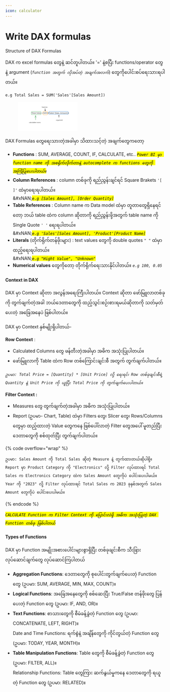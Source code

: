 ```yaml
---
icon: calculator
---
```


# Write DAX formulas

Structure of DAX Formulas

DAX က excel formulas တွေနဲ့ ဆင်တူပါတယ်။ '=' နဲ့စပြီး functions/operator တွေနဲ့ argument (_`function အတွက် လိုအပ်တဲ့ အချက်အလက်`_) တွေကိုပေါင်းစပ်ရေးသားရပါတယ်။

`e.g Total Sales = SUM('Sales'[Sales Amount])`

<figure><img src=".gitbook/assets/image (2) (1).png" alt="" width="188"><figcaption></figcaption></figure>

DAX Formulas တွေရေးသားတဲ့အခါမှာ သိထားသင့်တဲ့ အချက်တွေကတော့

* **Functions** : SUM, AVERAGE, COUNT, IF, CALCULATE, etc.. _<mark style="background-color:yellow;">`Power BI မှာ function name ကို အစရိုက်လိုက်တာနဲ့ autocomplete က functions တွေကို အကြံပြုပေးပါတယ်။`</mark>_
* **Column References** : column တစ်ခုကို ရည်ညွန်းချင်ရင် Square Brakets `'[ ]'` ထဲမှာရေးရပါတယ်။\
  \&#xNAN;_<mark style="background-color:yellow;">`e.g [Sales Amount], [Order Quantity]`</mark>_
* **Table References** : Column name က Data model ထဲမှာ တူတာတွေရှိနေရင်တော့ ဘယ် table ထဲက column ဆိုတာကို ရည်ညွှန်းဖို့အတွက် table name ကို Single Quote `' '` ရေးရပါတယ်။\
  \&#xNAN;_<mark style="background-color:yellow;">`e.g 'Sales'[Sales Amount], 'Product'[Product Name]`</mark>_
* **Literals** (တိုက်ရိုက်တန်ဖိုးများ) : text values တွေကို double quotes `" "` ထဲမှာထည့်ရေးရပါတယ်။\
  \&#xNAN;_<mark style="background-color:yellow;">`e.g "Hight Value", "Unknown"`</mark>_
* **Numerical values** တွေကိုတော့ တိုက်ရိုက်ရေးသားနိုင်ပါတယ်။ _`e.g 100, 0.05`_

#### Context in DAX

DAX မှာ Context ဆိုတာ အလွန်အရေးကြီးပါတယ်။ Context ဆိုတာ ဖော်မြူလာတစ်ခုကို တွက်ချက်တဲ့အခါ ဘယ်ဒေတာတွေကို ထည့်သွင်းစဉ်းစားရမယ်ဆိုတာကို သတ်မှတ်ပေးတဲ့ အခြေအနေပဲ ဖြစ်ပါတယ်။

DAX မှာ Context နှစ်မျိုးရှိပါတယ်-

**Row Context** :

* Calculated Columns တွေ ဖန်တီးတဲ့အခါမှာ အဓိက အသုံးပြုပါတယ်။
* ဖော်မြူလာကို Table ထဲက Row တစ်ကြောင်းချင်းစီ အတွက် တွက်ချက်ပါတယ်။

_`ဥပမာ: Total Price = [Quantity] * [Unit Price] လို့ ရေးရင်၊ Row တစ်ခုချင်းစီရဲ့ Quantity နဲ့ Unit Price ကို ယူပြီး Total Price ကို တွက်ချက်ပေးပါတယ်။`_

**Filter Context :**

* Measures တွေ တွက်ချက်တဲ့အခါမှာ အဓိက အသုံးပြုပါတယ်။
* Report (ဥပမာ- Chart, Table) ထဲမှာ Filters တွေ၊ Slicer တွေ၊ Rows/Columns တွေမှာ ထည့်ထားတဲ့ Value တွေကနေ ဖြစ်ပေါ်လာတဲ့ Filter တွေအပေါ် မူတည်ပြီး ဒေတာတွေကို စစ်ထုတ်ပြီး တွက်ချက်ပါတယ်။

{% code overflow="wrap" %}
```
ဥပမာ: Sales Amount ကို Total Sales ဆိုတဲ့ Measure နဲ့ တွက်ထားတယ်ဆိုပါစို့။
Report မှာ Product Category ကို "Electronics" လို့ Filter လုပ်ထားရင် Total Sales က Electronics Category ထဲက Sales Amount တွေကိုပဲ ပေါင်းပေးပါမယ်။
Year ကို "2023" လို့ Filter လုပ်ထားရင် Total Sales က 2023 ခုနှစ်အတွက် Sales Amount တွေကိုပဲ ပေါင်းပေးပါမယ်။
```
{% endcode %}

_<mark style="background-color:yellow;">`CALCULATE Function က Filter Context ကို ပြောင်းလဲဖို့ အဓိက အသုံးပြုတဲ့ DAX Function တစ်ခု ဖြစ်ပါတယ်`</mark>_

#### Types of Functions

DAX မှာ Function အမျိုးအစားပေါင်းများစွာရှိပြီး တစ်ခုချင်းစီက သီးခြားလုပ်ဆောင်ချက်တွေ လုပ်ဆောင်ကြပါတယ်

* **Aggregation Functions**: ဒေတာတွေကို စုပေါင်းတွက်ချက်ပေးတဲ့ Function တွေ (ဥပမာ: SUM, AVERAGE, MIN, MAX, COUNT)။
* **Logical Functions**: အခြေအနေတွေကို စစ်ဆေးပြီး True/False တန်ဖိုးတွေ ပြန်ပေးတဲ့ Function တွေ (ဥပမာ: IF, AND, OR)။
* **Text Functions**: စာသားတွေကို စီမံခန့်ခွဲတဲ့ Function တွေ (ဥပမာ: CONCATENATE, LEFT, RIGHT)။\
  Date and Time Functions: ရက်စွဲနဲ့ အချိန်တွေကို ကိုင်တွယ်တဲ့ Function တွေ (ဥပမာ: TODAY, YEAR, MONTH)။
* **Table Manipulation Functions**: Table တွေကို စီမံခန့်ခွဲတဲ့ Function တွေ (ဥပမာ: FILTER, ALL)။\
  Relationship Functions: Table တွေကြား ဆက်နွယ်မှုကနေ ဒေတာတွေကို ရယူတဲ့ Function တွေ (ဥပမာ: RELATED)။
